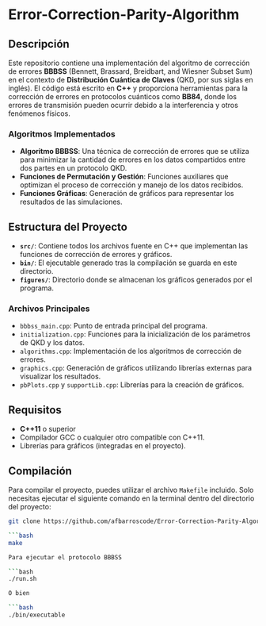 # Error-Correction-Parity-Algorithm

## Descripción

Este repositorio contiene una implementación del algoritmo de corrección de errores **BBBSS** (Bennett, Brassard, Breidbart, and Wiesner Subset Sum) en el contexto de **Distribución Cuántica de Claves** (QKD, por sus siglas en inglés). El código está escrito en **C++** y proporciona herramientas para la corrección de errores en protocolos cuánticos como **BB84**, donde los errores de transmisión pueden ocurrir debido a la interferencia y otros fenómenos físicos.

### Algoritmos Implementados

- **Algoritmo BBBSS**: Una técnica de corrección de errores que se utiliza para minimizar la cantidad de errores en los datos compartidos entre dos partes en un protocolo QKD.
- **Funciones de Permutación y Gestión**: Funciones auxiliares que optimizan el proceso de corrección y manejo de los datos recibidos.
- **Funciones Gráficas**: Generación de gráficos para representar los resultados de las simulaciones.

## Estructura del Proyecto

- **`src/`**: Contiene todos los archivos fuente en C++ que implementan las funciones de corrección de errores y gráficos.
- **`bin/`**: El ejecutable generado tras la compilación se guarda en este directorio.
- **`figures/`**: Directorio donde se almacenan los gráficos generados por el programa.

### Archivos Principales

- `bbbss_main.cpp`: Punto de entrada principal del programa.
- `initialization.cpp`: Funciones para la inicialización de los parámetros de QKD y los datos.
- `algorithms.cpp`: Implementación de los algoritmos de corrección de errores.
- `graphics.cpp`: Generación de gráficos utilizando librerías externas para visualizar los resultados.
- `pbPlots.cpp` y `supportLib.cpp`: Librerías para la creación de gráficos.

## Requisitos

- **C++11** o superior
- Compilador GCC o cualquier otro compatible con C++11.
- Librerías para gráficos (integradas en el proyecto).

## Compilación

Para compilar el proyecto, puedes utilizar el archivo `Makefile` incluido. Solo necesitas ejecutar el siguiente comando en la terminal dentro del directorio del proyecto:

```bash
git clone https://github.com/afbarroscode/Error-Correction-Parity-Algorithm.git

```bash
make

Para ejecutar el protocolo BBBSS

```bash
./run.sh

O bien

```bash
./bin/executable
